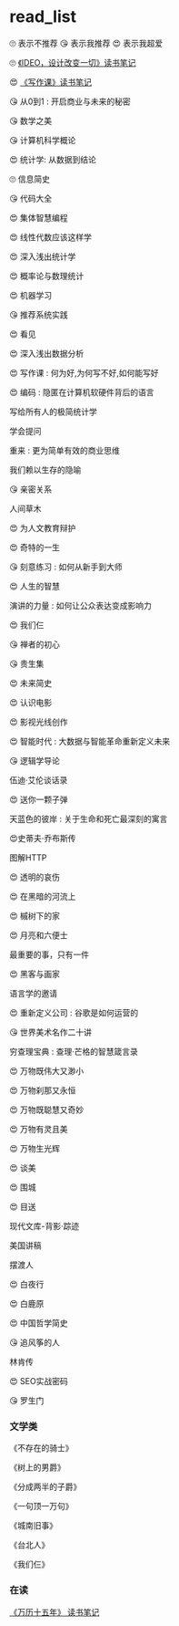 # read\_list

🙄 表示不推荐
😘 表示我推荐
😍 表示我超爱

🙄 [《IDEO，设计改变一切》读书笔记][1]

😍  [《写作课》读书笔记][2]

😘 从0到1 : 开启商业与未来的秘密

😘 数学之美

😘 计算机科学概论

😍 统计学: 从数据到结论

🙄 信息简史

😘 代码大全

😍 集体智慧编程

😍 线性代数应该这样学

😍 深入浅出统计学

😍 概率论与数理统计

😍 机器学习

😘 推荐系统实践

😍 看见

😍 深入浅出数据分析

😍 写作课 : 何为好,为何写不好,如何能写好

😍 编码 : 隐匿在计算机软硬件背后的语言

写给所有人的极简统计学

学会提问

重来 : 更为简单有效的商业思维

我们赖以生存的隐喻

😘 亲密关系

人间草木

😍 为人文教育辩护

😍 奇特的一生

😘 刻意练习 : 如何从新手到大师

😍 人生的智慧

演讲的力量 : 如何让公众表达变成影响力

😍 我们仨

😘 禅者的初心

😘 贵生集

😍 未来简史

😍 认识电影

😍 影视光线创作

😍 智能时代 : 大数据与智能革命重新定义未来

😘 逻辑学导论

伍迪·艾伦谈话录

😍 送你一颗子弹

天蓝色的彼岸 : 关于生命和死亡最深刻的寓言

😍史蒂夫·乔布斯传

图解HTTP

😍 透明的哀伤

😍 在黑暗的河流上

😍 槭树下的家

😍 月亮和六便士

最重要的事，只有一件

😍 黑客与画家

语言学的邀请

😍 重新定义公司 : 谷歌是如何运营的

😘 世界美术名作二十讲

穷查理宝典 : 查理·芒格的智慧箴言录

😍 万物既伟大又渺小

😍 万物刹那又永恒

😍 万物既聪慧又奇妙

😍 万物有灵且美

😍 万物生光辉

😍 谈美

😍 围城

😍 目送

现代文库-背影·踪迹

美国讲稿

摆渡人

😍 白夜行

😍 白鹿原

😍 中国哲学简史

😘 追风筝的人

林肯传

😍  SEO实战密码

😘 罗生门













### 文学类
《不存在的骑士》

《树上的男爵》

《分成两半的子爵》

《一句顶一万句》

《城南旧事》

《台北人》

《我们仨》




### 在读

[《万历十五年》 读书笔记][3]

[1]:	https://github.com/hacksman/read_list/blob/master/%E3%80%8AIDEO%EF%BC%8C%E8%AE%BE%E8%AE%A1%E6%94%B9%E5%8F%98%E4%B8%80%E5%88%87%E3%80%8B%E8%AF%BB%E4%B9%A6%E7%AC%94%E8%AE%B0.md
[2]:	https://github.com/hacksman/read_list/blob/master/%E3%80%8A%E5%86%99%E4%BD%9C%E8%AF%BE%E3%80%8B%E8%AF%BB%E4%B9%A6%E7%AC%94%E8%AE%B0.md
[3]:	https://github.com/hacksman/read_list/blob/master/%E3%80%8A%E4%B8%87%E5%8E%86%E5%8D%81%E4%BA%94%E5%B9%B4%E3%80%8B%E8%AF%BB%E4%B9%A6%E7%AC%94%E8%AE%B0.md